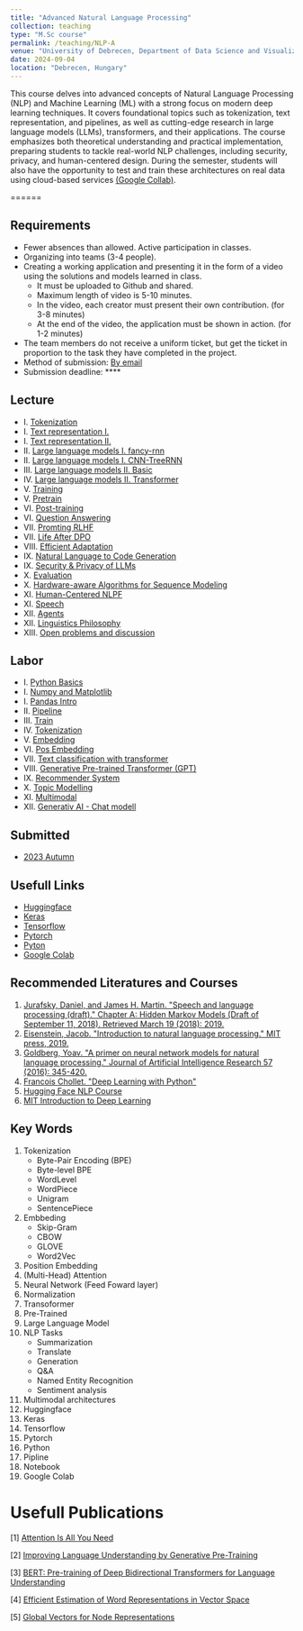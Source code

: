 ```yaml
---
title: "Advanced Natural Language Processing"
collection: teaching
type: "M.Sc course"
permalink: /teaching/NLP-A
venue: "University of Debrecen, Department of Data Science and Visualization"
date: 2024-09-04
location: "Debrecen, Hungary"
---
```


This course delves into advanced concepts of Natural Language Processing (NLP) and Machine Learning (ML) with a strong focus on modern deep learning techniques. It covers foundational topics such as tokenization, text representation, and pipelines, as well as cutting-edge research in large language models (LLMs), transformers, and their applications. The course emphasizes both theoretical understanding and practical implementation, preparing students to tackle real-world NLP challenges, including security, privacy, and human-centered design. During the semester, students will also have the opportunity to test and train these architectures on real data using cloud-based services [(Google Collab)](https://colab.google/).

======

## Requirements

- Fewer absences than allowed. Active participation in classes.
- Organizing into teams (3-4 people).
- Creating a working application and presenting it in the form of a video using the solutions and models learned in class.
     - It must be uploaded to Github and shared.
     - Maximum length of video is 5-10 minutes.
     - In the video, each creator must present their own contribution. (for 3-8 minutes)
     - At the end of the video, the application must be shown in action. (for 1-2 minutes)
- The team members do not receive a uniform ticket, but get the ticket in proportion to the task they have completed in the project.
- Method of submission: [By email](mailto:lakatos.robert@inf.unideb.hu)
- Submission deadline: ****

## Lecture

- I.    [Tokenization](../materials/NLP-A/lectures/lesson_2)
- I.    [Text representation I.](../materials/NLP-A/lectures/lesson_3)
- I.    [Text representation II.](../materials/NLP-A/lectures/lesson_4)
- II.   [Large language models I. fancy-rnn](https://robertlakatos.github.io/me/materials/NLP-A/lectures/fancy-rnn.pdf)
- II.   [Large language models I. CNN-TreeRNN](https://robertlakatos.github.io/me/materials/NLP-A/lectures/CNN-TreeRNN.pdf)
- III.  [Large language models II. Basic](https://robertlakatos.github.io/me/materials/NLP-A/lectures/rnnlm.pdf)
- IV.   [Large language models II. Transformer](https://robertlakatos.github.io/me/materials/NLP-A/lectures/transformers.pdf)
- V.    [Training](https://robertlakatos.github.io/me/materials/NLP-A/lectures/training.pdf)
- V.    [Pretrain](https://robertlakatos.github.io/me/materials/NLP-A/lectures/pretraining-updated.pdf)
- VI.   [Post-training](https://robertlakatos.github.io/me/materials/NLP-A/lectures/instruction-tuning-rlhf.pdf)
- VI.   [Question Answering](https://robertlakatos.github.io/me/materials/NLP-A/lectures/QA.pdf)
- VII.  [Promting RLHF](https://robertlakatos.github.io/me/materials/NLP-A/lectures/prompting-rlhf.pdf)
- VII.  [Life After DPO](https://robertlakatos.github.io/me/materials/NLP-A/lectures/life-after-dpo-lambert.pdf)
- VIII. [Efficient Adaptation](https://robertlakatos.github.io/me/materials/NLP-A/lectures/adaptation.pdf)
- IX.   [Natural Language to Code Generation](https://robertlakatos.github.io/me/materials/NLP-A/lectures/code-generation-pengcheng-yin.pdf)
- IX.   [Security & Privacy of LLMs](https://robertlakatos.github.io/me/materials/NLP-A/lectures/security-and-privacy.pdf)
- X.    [Evaluation](https://robertlakatos.github.io/me/materials/NLP-A/lectures/evaluation.pdf)
- X.    [Hardware-aware Algorithms for Sequence Modeling](https://robertlakatos.github.io/me/materials/NLP-A/lectures/hardware-aware.pdf)
- XI.   [Human-Centered NLPF](https://robertlakatos.github.io/me/materials/NLP-A/lectures/human-centered-nlp.pdf)
- XI.   [Speech](https://robertlakatos.github.io/me/materials/NLP-A/lectures/speech-bci.pdf)
- XII.  [Agents](https://robertlakatos.github.io/me/materials/NLP-A/lectures/agents.pdf)
- XII.  [Linguistics Philosophy](https://robertlakatos.github.io/me/materials/NLP-A/lectures/linguistics-philosophy.pdf)
- XIII. [Open problems and discussion](https://robertlakatos.github.io/me/materials/NLP-A/lectures/open-problems.pdf)

## Labor

- I.    [Python Basics](../materials/NLP-A/labor/python)
- I.    [Numpy and Matplotlib](../materials/NLP-A/labor/numpy-and-matplotlib)
- I.    [Pandas Intro](../materials/NLP-A/labor/pandas)
- II.   [Pipeline](../materials/NLP-A/labor/pipeline)
- III.  [Train](../materials/NLP-A/labor/train)
- IV.   [Tokenization](../materials/NLP-A/labor/tokenization)
- V.    [Embedding](../materials/NLP-A/labor/embedding)
- VI.   [Pos Embedding](../materials/NLP-A/labor/pos-embedding)
- VII.  [Text classification with transformer](../materials/NLP-A/labor/text-classification-with-transformer)
- VIII. [Generative Pre-trained Transformer (GPT)](../materials/NLP-A/labor/gpt)
- IX.   [Recommender System](../materials/NLP-A/labor/recommender-system)
- X.    [Topic Modelling](../materials/NLP-A/labor/topic-modelling)
- XI.   [Multimodal](../materials/NLP-A/labor/multimodal)
- XII.  [Generativ AI - Chat modell](../materials/NLP-A/labor/gaichat)

## Submitted

- [2023 Autumn](../materials/NLP-A/submitted/2023-2)

## Usefull Links

- [Huggingface](https://huggingface.co/)
- [Keras](https://keras.io/)
- [Tensorflow](https://www.tensorflow.org/)
- [Pytorch](https://pytorch.org/)
- [Pyton](https://www.python.org/)
- [Google Colab](https://colab.google/)

## Recommended Literatures and Courses

1. [Jurafsky, Daniel, and James H. Martin. "Speech and language processing (draft)." Chapter A: Hidden Markov Models (Draft of September 11, 2018). Retrieved March 19 (2018): 2019.](https://ms.b-ok.xyz/book/3560643/4a6ab2)
2. [Eisenstein, Jacob. "Introduction to natural language processing." MIT press, 2019.](https://mitpress.mit.edu/9780262042840/introduction-to-natural-language-processing/)
3. [Goldberg, Yoav. "A primer on neural network models for natural language processing." Journal of Artificial Intelligence Research 57 (2016): 345-420.](https://arxiv.org/pdf/1510.00726.pdf)
4. [Francois Chollet. "Deep Learning with Python"](https://www.amazon.com/Deep-Learning-Python-Francois-Chollet/dp/1617294438)
5. [Hugging Face NLP Course](https://huggingface.co/learn/nlp-course/chapter0/1?fw=pt)
6. [MIT Introduction to Deep Learning](http://introtodeeplearning.com/)

## Key Words

1. Tokenization 
    - Byte-Pair Encoding (BPE)
    - Byte-level BPE
    - WordLevel
    - WordPiece
    - Unigram
    - SentencePiece
2. Embbeding
    - Skip-Gram
    - CBOW
    - GLOVE
    - Word2Vec
3. Position Embedding
4. (Multi-Head) Attention
5. Neural Network (Feed Foward layer)
6. Normalization
7. Transoformer
8. Pre-Trained
9. Large Language Model
10. NLP Tasks
    - Summarization
    - Translate
    - Generation
    - Q&A
    - Named Entity Recognition
    - Sentiment analysis
11. Multimodal architectures
12. Huggingface
13. Keras
14. Tensorflow
15. Pytorch
16. Python
17. Pipline
18. Notebook
19. Google Colab

# Usefull Publications

[1] [Attention Is All You Need](https://arxiv.org/pdf/1706.03762.pdf)

[2] [Improving Language Understanding by Generative Pre-Training](https://cdn.openai.com/research-covers/language-unsupervised/language_understanding_paper.pdf)

[3] [BERT: Pre-training of Deep Bidirectional Transformers for Language Understanding](https://arxiv.org/pdf/1810.04805.pdf)

[4] [Efficient Estimation of Word Representations in Vector Space](https://arxiv.org/abs/1301.3781)

[5] [Global Vectors for Node Representations](https://arxiv.org/pdf/1902.11004.pdf)